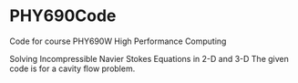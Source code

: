 # PHY690Code
Code for course PHY690W High Performance Computing

Solving Incompressible Navier Stokes Equations in 2-D and 3-D
The given code is for a cavity flow problem.

